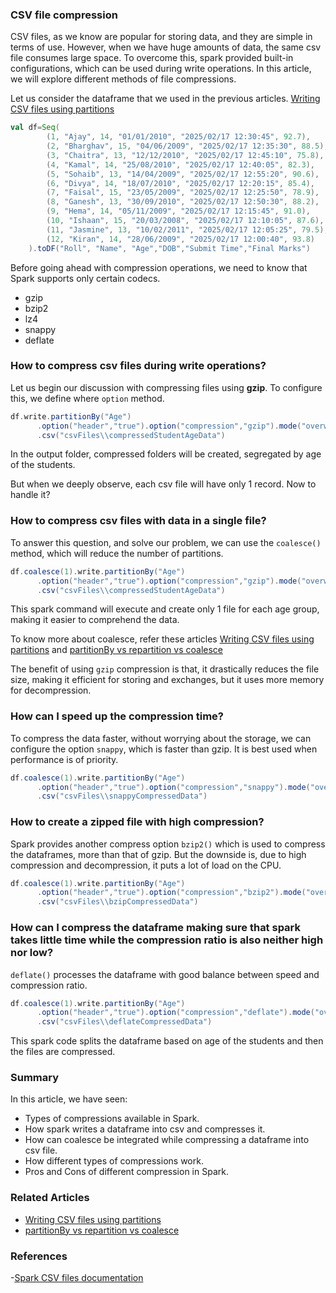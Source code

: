 ### CSV file compression

CSV files, as we know are popular for storing data, and they are simple in terms of use. However, when we have huge amounts of data, the same csv file consumes large space.
To overcome this, spark provided built-in configurations, which can be used during write operations.
In this article, we will explore different methods of file compressions.


Let us consider the dataframe that we used in the previous articles. [Writing CSV files using partitions](@/docs/spark/writing-csv-files-using-partitions.md)
```scala
val df=Seq(
        (1, "Ajay", 14, "01/01/2010", "2025/02/17 12:30:45", 92.7),
        (2, "Bharghav", 15, "04/06/2009", "2025/02/17 12:35:30", 88.5),
        (3, "Chaitra", 13, "12/12/2010", "2025/02/17 12:45:10", 75.8),
        (4, "Kamal", 14, "25/08/2010", "2025/02/17 12:40:05", 82.3),
        (5, "Sohaib", 13, "14/04/2009", "2025/02/17 12:55:20", 90.6),
        (6, "Divya", 14, "18/07/2010", "2025/02/17 12:20:15", 85.4),
        (7, "Faisal", 15, "23/05/2009", "2025/02/17 12:25:50", 78.9),
        (8, "Ganesh", 13, "30/09/2010", "2025/02/17 12:50:30", 88.2),
        (9, "Hema", 14, "05/11/2009", "2025/02/17 12:15:45", 91.0),
        (10, "Ishaan", 15, "20/03/2008", "2025/02/17 12:10:05", 87.6),
        (11, "Jasmine", 13, "10/02/2011", "2025/02/17 12:05:25", 79.5),
        (12, "Kiran", 14, "28/06/2009", "2025/02/17 12:00:40", 93.8)
    ).toDF("Roll", "Name", "Age","DOB","Submit Time","Final Marks")
```

Before going ahead with compression operations, we need to know that Spark supports only certain codecs.
- gzip
- bzip2
- lz4
- snappy
- deflate

### How to compress csv files during write operations?
Let us begin our discussion with compressing files using **gzip**. To configure this, we define where `option` method.
```scala
df.write.partitionBy("Age")
      .option("header","true").option("compression","gzip").mode("overwrite")
      .csv("csvFiles\\compressedStudentAgeData")
```
In the output folder, compressed folders will be created, segregated by age of the students.

But when we deeply observe, each csv file will have only 1 record. Now to handle it?

### How to compress csv files with data in a single file?
To answer this question, and solve our problem, we can use the `coalesce()` method, which will reduce the number of partitions.

```scala
df.coalesce(1).write.partitionBy("Age")
      .option("header","true").option("compression","gzip").mode("overwrite")
      .csv("csvFiles\\compressedStudentAgeData")
```
This spark command will execute and create only 1 file for each age group, making it easier to comprehend the data.

To know more about coalesce, refer these articles [Writing CSV files using partitions](@/docs/spark/writing-csv-files-using-partitions.md) and [partitionBy vs repartition vs coalesce](@/docs/spark/partitionBy-vs-repartition-vs-coalesce.md)

The benefit of using `gzip` compression is that, it drastically reduces the file size, making it efficient for storing and exchanges, but it uses more memory for decompression.

### How can I speed up the compression time?
To compress the data faster, without worrying about the storage, we can configure the option `snappy`, which is faster than gzip. It is best used when performance is of priority.
```scala
df.coalesce(1).write.partitionBy("Age")
      .option("header","true").option("compression","snappy").mode("overwrite")
      .csv("csvFiles\\snappyCompressedData")
```

### How to create a zipped file with high compression?
Spark provides another compress option `bzip2()` which is used to compress the dataframes, more than that of gzip.
But the downside is, due to high compression and decompression, it puts a lot of load on the CPU.
```scala
df.coalesce(1).write.partitionBy("Age")
      .option("header","true").option("compression","bzip2").mode("overwrite")
      .csv("csvFiles\\bzipCompressedData")
```

### How can I compress the dataframe making sure that spark takes little time while the compression ratio is also neither high nor low?
`deflate()` processes the dataframe with good balance between speed and compression ratio.

```scala
df.coalesce(1).write.partitionBy("Age")
      .option("header","true").option("compression","deflate").mode("overwrite")
      .csv("csvFiles\\deflateCompressedData")
```
This spark code splits the dataframe based on age of the students and then the files are compressed.


### Summary
In this article, we have seen:
- Types of compressions available in Spark.
- How spark writes a dataframe into csv and compresses it.
- How can coalesce be integrated while compressing a dataframe into csv file.
- How different types of compressions work.
- Pros and Cons of different compression in Spark.

### Related Articles
- [Writing CSV files using partitions](@/docs/spark/writing-csv-files-using-partitions.md)
- [partitionBy vs repartition vs coalesce](@/docs/spark/partitionBy-vs-repartition-vs-coalesce.md)

### References
-[Spark CSV files documentation](https://spark.apache.org/docs/3.5.4/sql-data-sources-csv.html)
